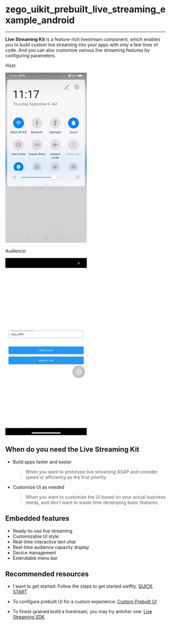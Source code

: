 # zego_uikit_prebuilt_live_streaming_example_android

- - -


**Live Streaming Kit** is a feature-rich livestream component, which enables you to build custom live streaming into your apps with only a few lines of code. And you can also customize various live streaming features by configuring parameters.


Host:

![Host](images/host.gif)

Audience:

![Host](images/audience.gif)



## When do you need the Live Streaming Kit

- Build apps faster and easier
  > When you want to prototype live streaming ASAP and consider speed or efficiency as the first priority. 

- Customize UI as needed
  > When you want to customize the UI based on your actual business needs, and don't want to waste time developing basic features.


## Embedded features

- Ready-to-use live streaming
- Customizable UI style
- Real-time interactive text chat
- Real-time audience capacity display
- Device management
- Extendable menu bar


## Recommended resources



- I want to get started: Follow the steps to get started swiftly.
    [QUICK START](https://docs.zegocloud.com/article/14869)


- To configure prebuilt UI for a custom experience:
  [Custom Prebuilt UI](https://docs.zegocloud.com/article/14877)

- To finest-grained build a livestream, you may try antoher one:
  [Live Streaming SDK](https://docs.zegocloud.com/article/7927)

